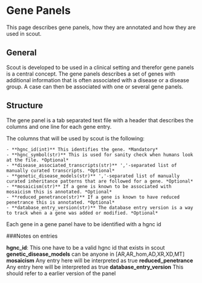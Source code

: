 # Gene Panels

This page describes gene panels, how they are annotated and how they are used in scout.

## General

Scout is developed to be used in a clinical setting and therefor gene panels is a central concept. The gene panels describes a set of genes with additional information that is often associated with a disease or a disease group.
A case can then be associated with one or several gene panels.

## Structure

The gene panel is a tab separated text file with a header that describes the columns and one line for each gene entry.

The columns that will be used by scout is the following:

	- **hgnc_id(int)** This identifies the gene. *Mandatory*
	- **hgnc_symbol(str)** This is used for sanity check when humans look at the file. *Optional*
	- **disease_associated_transcripts(str)** ','-separated list of manually curated transcripts. *Optional*
	- **genetic_disease_models(str)** ','-separated list of manually curated inheritance patterns that are followed for a gene. *Optional*
	- **mosaicism(str)** If a gene is known to be associated with mosaicism this is annotated. *Optional*
	- **reduced_penetrance(str)** If a gene is known to have reduced penetrance this is annotated. *Optional*
	- **database_entry_version(str)** The database entry version is a way to track when a a gene was added or modified. *Optional*

Each gene in a gene panel have to be identified with a hgnc id



###Notes on entries

**hgnc_id**: This one have to be a valid hgnc id that exists in scout
**genetic_disease_models** can be anyone in [AR,AR_hom,AD,XR,XD,MT]
**mosaicism** Any entry here will be interpreted as true
**reduced_penetrance** Any entry here will be interpreted as true
**database_entry_version** This should refer to a earlier version of the panel


